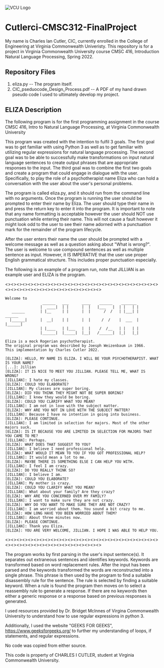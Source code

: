 ![VCU Logo](https://ocpe.vcu.edu/media/ocpe/images/logos/bm_CollEng_CompSci_RF2_hz_4c.png)

# Cutlerci-CMSC312-FinalProject
My name is Charles Ian Cutler, CIC, currently enrolled in the College of Engineering at Virginia Commonwealth Univeristy. 
This repository is for a project in Virginia Commonwealth University course CMSC 416, Introduction Natural Language Processing, Spring 2022.
## Repository Files
1) eliza.py -- The program itself.
2) CIC_pseduocode_Design_Process.pdf -- A PDF of my hand drawn pseudo code I used to ultimately develop my project.
## ELIZA Description
 The following program is for the first programming assignment in the course
 CMSC 416, Intro to Natural Language Processing, at Virginia Commonwealth University

This program was created with the intention to fulfil 3 goals. The first goal was to get familiar with using Python 3 as well as to get familiar with utilizing regular expressions for natural language processing. The second goal was to be able to successfully make transformations on input natural language sentences to create output phrases that are appropriate responses to the input. The third goal was to combine the first two goals and create a program that could engage in dialogue with the user. Specifically, to play the role of a psychotherapist name Eliza who can hold a conversation with the user about the user's personal problems.

The program is called eliza.py, and it should run from the command line with no arguments. Once the program is running the user should be prompted to enter their name by Eliza. The user should type their name in and press the return key to enter it into the program. It is important to note that any name formatting is acceptable however the user should NOT use punctuation while entering their name. This will not cause a fault however it might look odd to the user to see their name adorned with a punctuation mark for the remainder of the program lifecycle.

After the user enters their name the user should be prompted with a welcome message as well as a question asking about "What is wrong?". The user is welcome to use compound sentences as well as multiple sentence as input. However, it IS IMPERATIVE that the user use proper English grammatical structure. This includes proper punctuation especially.

The following is an example of a program run, note that JILLIAN is an example user and ELIZA is the program.

<><><><><><><><><><><><><><><><><><><><><><><><><><><><><><><><><><><><><><><><><><><><>

    Welcome to
                     ______   ___      ____    ______    _______
                    |  ____|  | |      |  |   |___   |  | |   | |
       ______       | |__     | |      |  |      /  /   | |___| |       ______
      |______|      |  __|    | |      |  |     /  /    |  ___  |      |______|
                    | |____   | |___   |  |    /  /__   | |   | |
                    |______|  |_____|  |__|   /______|  |_|   |_|

    Eliza is a mock Rogerian psychotherapist.
    The original program was described by Joesph Weizenbaum in 1966.
    This implementation by Charles Cutler 2022.

    [ELIZA]: HELLO, MY NAME IS ELIZA. I WILL BE YOUR PSYCHOTHERAPIST. WHAT IS YOUR NAME?
    [...]: Jillian
    [ELIZA]: IT IS NICE TO MEET YOU JILLIAN. PLEASE TELL ME, WHAT IS WRONG?
    [JILLIAN]: I hate my classes.
    [ELIZA]: COULD YOU ELABORATE?
    [JILLIAN]: My classes are super boring.
    [ELIZA]: DID YOU THINK THEY MIGHT NOT BE SUPER BORING?
    [JILLIAN]: I knew they would be boring.
    [ELIZA]: COULD YOU CLARIFY WHAT YOU MEAN?
    [JILLIAN]: I am not in love with the subject matter.
    [ELIZA]: WHY ARE YOU NOT IN LOVE WITH THE SUBJECT MATTER?
    [JILLIAN]: Because I have no intention in going into business.
    [ELIZA]: PLEASE CONTINUE.
    [JILLIAN]: I am limited in selection for majors. Most of the other majors suck.
    [ELIZA]: IS IT BECAUSE YOU ARE LIMITED IN SELECTION FOR MAJORS THAT YOU CAME TO ME?
    [JILLIAN]: Perhaps.
    [ELIZA]: WHAT DOES THAT SUGGEST TO YOU?
    [JILLIAN]: I believe I need professional help.
    [ELIZA]: WHAT WOULD IT MEAN TO YOU IF YOU GOT PROFESSIONAL HELP?
    [JILLIAN]: It would mean a lot to me.
    [ELIZA]: MAYBE THERE IS SOMETHING ELSE I CAN HELP YOU WITH.
    [JILLIAN]: I feel I am crazy.
    [ELIZA]: DO YOU REALLY THINK SO?
    [JILLIAN]: I believe I am.
    [ELIZA]: COULD YOU ELABORATE?
    [JILLIAN]: My mother is crazy.
    [ELIZA]: COULD YOU CLARIFY WHAT YOU MEAN?
    [JILLIAN]: What about your family? Are they crazy?
    [ELIZA]: WHY ARE YOU CONCERNED OVER MY FAMILY?
    [JILLIAN]: I want to make sure they are not crazy.
    [ELIZA]: WHY DO YOU WANT TO MAKE SURE THEY ARE NOT CRAZY?
    [JILLIAN]: I am worried about them. You sound a bit crazy to me.
    [ELIZA]: HOW LONG HAVE YOU BEEN WORRIED ABOUT THEM?
    [JILLIAN]: About three minutes now.
    [ELIZA]: PLEASE CONTINUE.
    [JILLIAN]: Thank you Eliza.
    [ELIZA]: YOU ARE VERY WELCOME, JILLIAN. I HOPE I WAS ABLE TO HELP YOU.
    
<><><><><><><><><><><><><><><><><><><><><><><><><><><><><><><><><><><><><><><><><><><><>

The program works by first parsing in the user's input sentence(s). It separates out extraneous sentences and identifies keywords. Keywords are transformed based on word replacement rules. After the input has been parsed and the keywords transformed the words are reconstructed into a single phrase. This phrase is then used by the program to find a suitable disassembly rule for the sentence. The rule is selected by finding a suitable keyword. When a rule is found the program then moves on to select a reassembly rule to generate a response. If there are no keywords then either a generic response or a response based on previous responses is generated.

I used resources provided by Dr. Bridget McInnes of Virgina Commonwealth University to understand how to use regular expressions in python 3.

Additionally, I used the website "GEEKS FOR GEEKS", https://www.geeksforgeeks.org/ to further my understanding of loops, if statements, and regular expressions.

No code was copied from either source.

This code is property of CHARLES I CUTLER, student at Virginia Commonwealth University.

